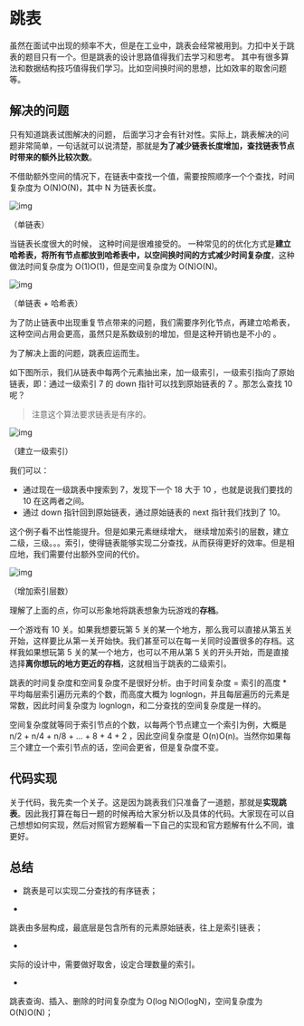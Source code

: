 # 跳表

虽然在面试中出现的频率不大，但是在工业中，跳表会经常被用到。力扣中关于跳表的题目只有一个。但是跳表的设计思路值得我们去学习和思考。 其中有很多算法和数据结构技巧值得我们学习。比如空间换时间的思想，比如效率的取舍问题等。

## 解决的问题

只有知道跳表试图解决的问题， 后面学习才会有针对性。实际上，跳表解决的问题非常简单，一句话就可以说清楚，那就是**为了减少链表长度增加，查找链表节点时带来的额外比较次数**。

不借助额外空间的情况下，在链表中查找一个值，需要按照顺序一个个查找，时间复杂度为 O(N)O(N)，其中 N 为链表长度。

![img](https://p.ipic.vip/bcq9hm.jpg)

（单链表）

当链表长度很大的时候， 这种时间是很难接受的。 一种常见的的优化方式是**建立哈希表，将所有节点都放到哈希表中，以空间换时间的方式减少时间复杂度**，这种做法时间复杂度为 O(1)O(1)，但是空间复杂度为 O(N)O(N)。

![img](https://p.ipic.vip/ha72wx.jpg)

（单链表 + 哈希表）

为了防止链表中出现重复节点带来的问题，我们需要序列化节点，再建立哈希表，这种空间占用会更高，虽然只是系数级别的增加，但是这种开销也是不小的 。

为了解决上面的问题，跳表应运而生。

如下图所示，我们从链表中每两个元素抽出来，加一级索引，一级索引指向了原始链表，即：通过一级索引 7 的 down 指针可以找到原始链表的 7 。那怎么查找 10 呢？

> 注意这个算法要求链表是有序的。

![img](https://p.ipic.vip/m8yqic.jpg)

（建立一级索引）

我们可以：

- 通过现在一级跳表中搜索到 7，发现下一个 18 大于 10 ，也就是说我们要找的 10 在这两者之间。
- 通过 down 指针回到原始链表，通过原始链表的 next 指针我们找到了 10。

这个例子看不出性能提升。但是如果元素继续增大， 继续增加索引的层数，建立二级，三级。。。索引，使得链表能够实现二分查找，从而获得更好的效率。但是相应地，我们需要付出额外空间的代价。

![img](https://p.ipic.vip/cqkr1n.jpg)

（增加索引层数）

理解了上面的点，你可以形象地将跳表想象为玩游戏的**存档**。

一个游戏有 10 关。如果我想要玩第 5 关的某一个地方，那么我可以直接从第五关开始，这样要比从第一关开始快。我们甚至可以在每一关同时设置很多的存档。这样我如果想玩第 5 关的某一个地方，也可以不用从第 5 关的开头开始，而是直接选择**离你想玩的地方更近的存档**，这就相当于跳表的二级索引。

跳表的时间复杂度和空间复杂度不是很好分析。由于时间复杂度 = 索引的高度 * 平均每层索引遍历元素的个数，而高度大概为 lognlogn，并且每层遍历的元素是常数，因此时间复杂度为 lognlogn，和二分查找的空间复杂度是一样的。

空间复杂度就等同于索引节点的个数，以每两个节点建立一个索引为例，大概是 n/2 + n/4 + n/8 + … + 8 + 4 + 2 ，因此空间复杂度是 O(n)O(n)。当然你如果每三个建立一个索引节点的话，空间会更省，但是复杂度不变。

## 代码实现

关于代码，我先卖一个关子。这是因为跳表我们只准备了一道题，那就是**实现跳表**。因此我打算在每日一题的时候再给大家分析以及具体的代码。大家现在可以自己想想如何实现，然后对照官方题解看一下自己的实现和官方题解有什么不同，谁更好。

## 总结

- 跳表是可以实现二分查找的有序链表；

  

- 

  跳表由多层构成，最底层是包含所有的元素原始链表，往上是索引链表；

  

- 

  实际的设计中，需要做好取舍，设定合理数量的索引。

  

- 

  跳表查询、插入、删除的时间复杂度为 O(log N)O(logN)，空间复杂度为 O(N)O(N)；

  

